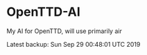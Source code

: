 # OpenTTD-AI
My AI for OpenTTD, will use primarily air

Latest backup: Sun Sep 29 00:48:01 UTC 2019
